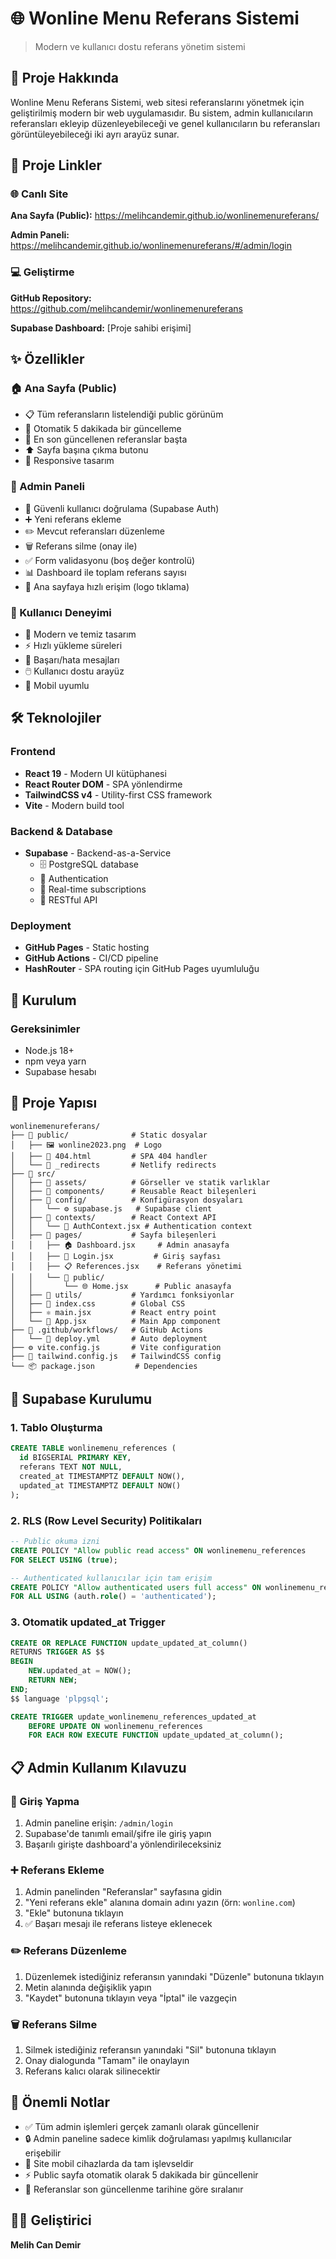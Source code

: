 # 🌐 Wonline Menu Referans Sistemi

> Modern ve kullanıcı dostu referans yönetim sistemi

## 📖 Proje Hakkında

Wonline Menu Referans Sistemi, web sitesi referanslarını yönetmek için geliştirilmiş modern bir web uygulamasıdır. Bu sistem, admin kullanıcıların referansları ekleyip düzenleyebileceği ve genel kullanıcıların bu referansları görüntüleyebileceği iki ayrı arayüz sunar.

## 🔗 Proje Linkler

### 🌐 Canlı Site

**Ana Sayfa (Public):** https://melihcandemir.github.io/wonlinemenureferans/

**Admin Paneli:** https://melihcandemir.github.io/wonlinemenureferans/#/admin/login

### 💻 Geliştirme

**GitHub Repository:** https://github.com/melihcandemir/wonlinemenureferans

**Supabase Dashboard:** [Proje sahibi erişimi]

## ✨ Özellikler

### 🏠 Ana Sayfa (Public)

- 📋 Tüm referansların listelendiği public görünüm
- 🔄 Otomatik 5 dakikada bir güncelleme
- 📅 En son güncellenen referanslar başta
- ⬆️ Sayfa başına çıkma butonu
- 📱 Responsive tasarım

### 🔐 Admin Paneli

- 🔑 Güvenli kullanıcı doğrulama (Supabase Auth)
- ➕ Yeni referans ekleme
- ✏️ Mevcut referansları düzenleme
- 🗑️ Referans silme (onay ile)
- ✅ Form validasyonu (boş değer kontrolü)
- 📊 Dashboard ile toplam referans sayısı
- 🔗 Ana sayfaya hızlı erişim (logo tıklama)

### 🎨 Kullanıcı Deneyimi

- 🎯 Modern ve temiz tasarım
- ⚡ Hızlı yükleme süreleri
- 🔔 Başarı/hata mesajları
- 🖱️ Kullanıcı dostu arayüz
- 📱 Mobil uyumlu

## 🛠️ Teknolojiler

### Frontend

- **React 19** - Modern UI kütüphanesi
- **React Router DOM** - SPA yönlendirme
- **TailwindCSS v4** - Utility-first CSS framework
- **Vite** - Modern build tool

### Backend & Database

- **Supabase** - Backend-as-a-Service
  - 🗄️ PostgreSQL database
  - 🔐 Authentication
  - 🚀 Real-time subscriptions
  - 📡 RESTful API

### Deployment

- **GitHub Pages** - Static hosting
- **GitHub Actions** - CI/CD pipeline
- **HashRouter** - SPA routing için GitHub Pages uyumluluğu

## 🚀 Kurulum

### Gereksinimler

- Node.js 18+
- npm veya yarn
- Supabase hesabı

## 📁 Proje Yapısı

```
wonlinemenureferans/
├── 📁 public/              # Static dosyalar
│   ├── 🖼️ wonline2023.png  # Logo
│   ├── 📄 404.html         # SPA 404 handler
│   └── 📄 _redirects       # Netlify redirects
├── 📁 src/
│   ├── 📁 assets/          # Görseller ve statik varlıklar
│   ├── 📁 components/      # Reusable React bileşenleri
│   ├── 📁 config/          # Konfigürasyon dosyaları
│   │   └── ⚙️ supabase.js   # Supabase client
│   ├── 📁 contexts/        # React Context API
│   │   └── 🔐 AuthContext.jsx # Authentication context
│   ├── 📁 pages/           # Sayfa bileşenleri
│   │   ├── 🏠 Dashboard.jsx     # Admin anasayfa
│   │   ├── 🔑 Login.jsx         # Giriş sayfası
│   │   ├── 📋 References.jsx    # Referans yönetimi
│   │   └── 📁 public/
│   │       └── 🌐 Home.jsx      # Public anasayfa
│   ├── 📁 utils/           # Yardımcı fonksiyonlar
│   ├── 🎨 index.css        # Global CSS
│   ├── ⚛️ main.jsx         # React entry point
│   └── 📱 App.jsx          # Main App component
├── 📁 .github/workflows/   # GitHub Actions
│   └── 🚀 deploy.yml       # Auto deployment
├── ⚙️ vite.config.js       # Vite configuration
├── 🎨 tailwind.config.js   # TailwindCSS config
└── 📦 package.json         # Dependencies
```

## 🔧 Supabase Kurulumu

### 1. Tablo Oluşturma

```sql
CREATE TABLE wonlinemenu_references (
  id BIGSERIAL PRIMARY KEY,
  referans TEXT NOT NULL,
  created_at TIMESTAMPTZ DEFAULT NOW(),
  updated_at TIMESTAMPTZ DEFAULT NOW()
);
```

### 2. RLS (Row Level Security) Politikaları

```sql
-- Public okuma izni
CREATE POLICY "Allow public read access" ON wonlinemenu_references
FOR SELECT USING (true);

-- Authenticated kullanıcılar için tam erişim
CREATE POLICY "Allow authenticated users full access" ON wonlinemenu_references
FOR ALL USING (auth.role() = 'authenticated');
```

### 3. Otomatik updated_at Trigger

```sql
CREATE OR REPLACE FUNCTION update_updated_at_column()
RETURNS TRIGGER AS $$
BEGIN
    NEW.updated_at = NOW();
    RETURN NEW;
END;
$$ language 'plpgsql';

CREATE TRIGGER update_wonlinemenu_references_updated_at
    BEFORE UPDATE ON wonlinemenu_references
    FOR EACH ROW EXECUTE FUNCTION update_updated_at_column();
```

## 📋 Admin Kullanım Kılavuzu

### 🔑 Giriş Yapma

1. Admin paneline erişin: `/admin/login`
2. Supabase'de tanımlı email/şifre ile giriş yapın
3. Başarılı girişte dashboard'a yönlendirileceksiniz

### ➕ Referans Ekleme

1. Admin panelinden "Referanslar" sayfasına gidin
2. "Yeni referans ekle" alanına domain adını yazın (örn: `wonline.com`)
3. "Ekle" butonuna tıklayın
4. ✅ Başarı mesajı ile referans listeye eklenecek

### ✏️ Referans Düzenleme

1. Düzenlemek istediğiniz referansın yanındaki "Düzenle" butonuna tıklayın
2. Metin alanında değişiklik yapın
3. "Kaydet" butonuna tıklayın veya "İptal" ile vazgeçin

### 🗑️ Referans Silme

1. Silmek istediğiniz referansın yanındaki "Sil" butonuna tıklayın
2. Onay dialogunda "Tamam" ile onaylayın
3. Referans kalıcı olarak silinecektir

## 🎯 Önemli Notlar

- ✅ Tüm admin işlemleri gerçek zamanlı olarak güncellenir
- 🔒 Admin paneline sadece kimlik doğrulaması yapılmış kullanıcılar erişebilir
- 📱 Site mobil cihazlarda da tam işlevseldir
- ⚡ Public sayfa otomatik olarak 5 dakikada bir güncellenir
- 🔄 Referanslar son güncellenme tarihine göre sıralanır

## 👨‍💻 Geliştirici

**Melih Can Demir**
